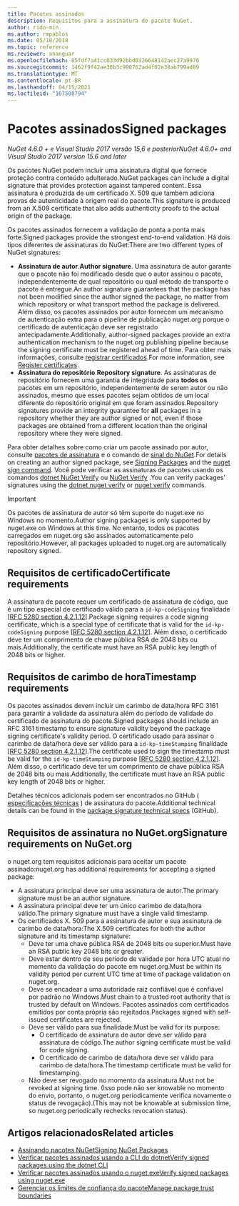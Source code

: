 ```yaml
---
title: Pacotes assinados
description: Requisitos para a assinatura do pacote NuGet.
author: rido-min
ms.author: rmpablos
ms.date: 05/18/2018
ms.topic: reference
ms.reviewer: ananguar
ms.openlocfilehash: 85fdf7a41cc033d92bbd0326648142aec27a9970
ms.sourcegitcommit: 1462f9f42ae36b3c990762ad4f02e38ab799ad09
ms.translationtype: MT
ms.contentlocale: pt-BR
ms.lasthandoff: 04/15/2021
ms.locfileid: "107508794"
---
```

# <a name="signed-packages"></a><span data-ttu-id="20711-103">Pacotes assinados</span><span class="sxs-lookup"><span data-stu-id="20711-103">Signed packages</span></span>

<span data-ttu-id="20711-104">*NuGet 4.6.0 + e Visual Studio 2017 versão 15,6 e posterior*</span><span class="sxs-lookup"><span data-stu-id="20711-104">*NuGet 4.6.0+ and Visual Studio 2017 version 15.6 and later*</span></span>

<span data-ttu-id="20711-105">Os pacotes NuGet podem incluir uma assinatura digital que fornece proteção contra conteúdo adulterado.</span><span class="sxs-lookup"><span data-stu-id="20711-105">NuGet packages can include a digital signature that provides protection against tampered content.</span></span> <span data-ttu-id="20711-106">Essa assinatura é produzida de um certificado X. 509 que também adiciona provas de autenticidade à origem real do pacote.</span><span class="sxs-lookup"><span data-stu-id="20711-106">This signature is produced from an X.509 certificate that also adds authenticity proofs to the actual origin of the package.</span></span>

<span data-ttu-id="20711-107">Os pacotes assinados fornecem a validação de ponta a ponta mais forte.</span><span class="sxs-lookup"><span data-stu-id="20711-107">Signed packages provide the strongest end-to-end validation.</span></span> <span data-ttu-id="20711-108">Há dois tipos diferentes de assinaturas do NuGet:</span><span class="sxs-lookup"><span data-stu-id="20711-108">There are two different types of NuGet signatures:</span></span>
- <span data-ttu-id="20711-109">**Assinatura de autor**.</span><span class="sxs-lookup"><span data-stu-id="20711-109">**Author signature**.</span></span> <span data-ttu-id="20711-110">Uma assinatura de autor garante que o pacote não foi modificado desde que o autor assinou o pacote, independentemente de qual repositório ou qual método de transporte o pacote é entregue.</span><span class="sxs-lookup"><span data-stu-id="20711-110">An author signature guarantees that the package has not been modified since the author signed the package, no matter from which repository or what transport method the package is delivered.</span></span> <span data-ttu-id="20711-111">Além disso, os pacotes assinados por autor fornecem um mecanismo de autenticação extra para o pipeline de publicação nuget.org porque o certificado de autenticação deve ser registrado antecipadamente.</span><span class="sxs-lookup"><span data-stu-id="20711-111">Additionally, author-signed packages provide an extra authentication mechanism to the nuget.org publishing pipeline because the signing certificate must be registered ahead of time.</span></span> <span data-ttu-id="20711-112">Para obter mais informações, consulte [registrar certificados](#signature-requirements-on-nugetorg).</span><span class="sxs-lookup"><span data-stu-id="20711-112">For more information, see [Register certificates](#signature-requirements-on-nugetorg).</span></span>
- <span data-ttu-id="20711-113">**Assinatura do repositório**.</span><span class="sxs-lookup"><span data-stu-id="20711-113">**Repository signature**.</span></span> <span data-ttu-id="20711-114">As assinaturas de repositório fornecem uma garantia de integridade para **todos os** pacotes em um repositório, independentemente de serem autor ou não assinados, mesmo que esses pacotes sejam obtidos de um local diferente do repositório original em que foram assinados.</span><span class="sxs-lookup"><span data-stu-id="20711-114">Repository signatures provide an integrity guarantee for **all** packages in a repository whether they are author signed or not, even if those packages are obtained from a different location than the original repository where they were signed.</span></span>   

<span data-ttu-id="20711-115">Para obter detalhes sobre como criar um pacote assinado por autor, consulte [pacotes de assinatura](../create-packages/Sign-a-package.md) e o comando de [sinal do NuGet](../reference/cli-reference/cli-ref-sign.md).</span><span class="sxs-lookup"><span data-stu-id="20711-115">For details on creating an author signed package, see [Signing Packages](../create-packages/Sign-a-package.md) and the [nuget sign command](../reference/cli-reference/cli-ref-sign.md).</span></span> <span data-ttu-id="20711-116">Você pode verificar as assinaturas de pacotes usando os comandos [dotnet NuGet Verify](/dotnet/core/tools/dotnet-nuget-verify) ou [NuGet Verify](../reference/cli-reference/cli-ref-verify.md) .</span><span class="sxs-lookup"><span data-stu-id="20711-116">You can verify packages' signatures using the [dotnet nuget verify](/dotnet/core/tools/dotnet-nuget-verify) or [nuget verify](../reference/cli-reference/cli-ref-verify.md) commands.</span></span>

> [!Important]
> <span data-ttu-id="20711-117">Os pacotes de assinatura de autor só têm suporte do nuget.exe no Windows no momento.</span><span class="sxs-lookup"><span data-stu-id="20711-117">Author signing packages is only supported by nuget.exe on Windows at this time.</span></span> <span data-ttu-id="20711-118">No entanto, todos os pacotes carregados em nuget.org são assinados automaticamente pelo repositório.</span><span class="sxs-lookup"><span data-stu-id="20711-118">However, all packages uploaded to nuget.org are automatically repository signed.</span></span>

## <a name="certificate-requirements"></a><span data-ttu-id="20711-119">Requisitos de certificado</span><span class="sxs-lookup"><span data-stu-id="20711-119">Certificate requirements</span></span>

<span data-ttu-id="20711-120">A assinatura de pacote requer um certificado de assinatura de código, que é um tipo especial de certificado válido para a `id-kp-codeSigning` finalidade [[RFC 5280 section 4.2.1.12](https://tools.ietf.org/html/rfc5280#section-4.2.1.12)].</span><span class="sxs-lookup"><span data-stu-id="20711-120">Package signing requires a code signing certificate, which is a special type of certificate that is valid for the `id-kp-codeSigning` purpose [[RFC 5280 section 4.2.1.12](https://tools.ietf.org/html/rfc5280#section-4.2.1.12)].</span></span> <span data-ttu-id="20711-121">Além disso, o certificado deve ter um comprimento de chave pública RSA de 2048 bits ou mais.</span><span class="sxs-lookup"><span data-stu-id="20711-121">Additionally, the certificate must have an RSA public key length of 2048 bits or higher.</span></span>

## <a name="timestamp-requirements"></a><span data-ttu-id="20711-122">Requisitos de carimbo de hora</span><span class="sxs-lookup"><span data-stu-id="20711-122">Timestamp requirements</span></span>

<span data-ttu-id="20711-123">Os pacotes assinados devem incluir um carimbo de data/hora RFC 3161 para garantir a validade da assinatura além do período de validade do certificado de assinatura do pacote.</span><span class="sxs-lookup"><span data-stu-id="20711-123">Signed packages should include an RFC 3161 timestamp to ensure signature validity beyond the package signing certificate's validity period.</span></span> <span data-ttu-id="20711-124">O certificado usado para assinar o carimbo de data/hora deve ser válido para a `id-kp-timeStamping` finalidade [[RFC 5280 section 4.2.1.12](https://tools.ietf.org/html/rfc5280#section-4.2.1.12)].</span><span class="sxs-lookup"><span data-stu-id="20711-124">The certificate used to sign the timestamp must be valid for the `id-kp-timeStamping` purpose [[RFC 5280 section 4.2.1.12](https://tools.ietf.org/html/rfc5280#section-4.2.1.12)].</span></span> <span data-ttu-id="20711-125">Além disso, o certificado deve ter um comprimento de chave pública RSA de 2048 bits ou mais.</span><span class="sxs-lookup"><span data-stu-id="20711-125">Additionally, the certificate must have an RSA public key length of 2048 bits or higher.</span></span>

<span data-ttu-id="20711-126">Detalhes técnicos adicionais podem ser encontrados no GitHub ( [especificações técnicas](https://github.com/NuGet/Home/wiki/Package-Signatures-Technical-Details) ) de assinatura do pacote.</span><span class="sxs-lookup"><span data-stu-id="20711-126">Additional technical details can be found in the [package signature technical specs](https://github.com/NuGet/Home/wiki/Package-Signatures-Technical-Details) (GitHub).</span></span>

## <a name="signature-requirements-on-nugetorg"></a><span data-ttu-id="20711-127">Requisitos de assinatura no NuGet.org</span><span class="sxs-lookup"><span data-stu-id="20711-127">Signature requirements on NuGet.org</span></span>

<span data-ttu-id="20711-128">o nuget.org tem requisitos adicionais para aceitar um pacote assinado:</span><span class="sxs-lookup"><span data-stu-id="20711-128">nuget.org has additional requirements for accepting a signed package:</span></span>

- <span data-ttu-id="20711-129">A assinatura principal deve ser uma assinatura de autor.</span><span class="sxs-lookup"><span data-stu-id="20711-129">The primary signature must be an author signature.</span></span>
- <span data-ttu-id="20711-130">A assinatura principal deve ter um único carimbo de data/hora válido.</span><span class="sxs-lookup"><span data-stu-id="20711-130">The primary signature must have a single valid timestamp.</span></span>
- <span data-ttu-id="20711-131">Os certificados X. 509 para a assinatura de autor e sua assinatura de carimbo de data/hora:</span><span class="sxs-lookup"><span data-stu-id="20711-131">The X.509 certificates for both the author signature and its timestamp signature:</span></span>
  - <span data-ttu-id="20711-132">Deve ter uma chave pública RSA de 2048 bits ou superior.</span><span class="sxs-lookup"><span data-stu-id="20711-132">Must have an RSA public key 2048 bits or greater.</span></span>
  - <span data-ttu-id="20711-133">Deve estar dentro de seu período de validade por hora UTC atual no momento da validação do pacote em nuget.org.</span><span class="sxs-lookup"><span data-stu-id="20711-133">Must be within its validity period per current UTC time at time of package validation on nuget.org.</span></span>
  - <span data-ttu-id="20711-134">Deve se encadear a uma autoridade raiz confiável que é confiável por padrão no Windows.</span><span class="sxs-lookup"><span data-stu-id="20711-134">Must chain to a trusted root authority that is trusted by default on Windows.</span></span> <span data-ttu-id="20711-135">Pacotes assinados com certificados emitidos por conta própria são rejeitados.</span><span class="sxs-lookup"><span data-stu-id="20711-135">Packages signed with self-issued certificates are rejected.</span></span>
  - <span data-ttu-id="20711-136">Deve ser válido para sua finalidade:</span><span class="sxs-lookup"><span data-stu-id="20711-136">Must be valid for its purpose:</span></span> 
    - <span data-ttu-id="20711-137">O certificado de assinatura de autor deve ser válido para assinatura de código.</span><span class="sxs-lookup"><span data-stu-id="20711-137">The author signing certificate must be valid for code signing.</span></span>
    - <span data-ttu-id="20711-138">O certificado de carimbo de data/hora deve ser válido para carimbo de data/hora.</span><span class="sxs-lookup"><span data-stu-id="20711-138">The timestamp certificate must be valid for timestamping.</span></span>
  - <span data-ttu-id="20711-139">Não deve ser revogado no momento da assinatura.</span><span class="sxs-lookup"><span data-stu-id="20711-139">Must not be revoked at signing time.</span></span> <span data-ttu-id="20711-140">(Isso pode não ser knowable no momento do envio, portanto, o nuget.org periodicamente verifica novamente o status de revogação).</span><span class="sxs-lookup"><span data-stu-id="20711-140">(This may not be knowable at submission time, so nuget.org periodically rechecks revocation status).</span></span>
  
  
## <a name="related-articles"></a><span data-ttu-id="20711-141">Artigos relacionados</span><span class="sxs-lookup"><span data-stu-id="20711-141">Related articles</span></span>

- [<span data-ttu-id="20711-142">Assinando pacotes NuGet</span><span class="sxs-lookup"><span data-stu-id="20711-142">Signing NuGet Packages</span></span>](../create-packages/Sign-a-Package.md)
- [<span data-ttu-id="20711-143">Verificar pacotes assinados usando a CLI do dotnet</span><span class="sxs-lookup"><span data-stu-id="20711-143">Verify signed packages using the dotnet CLI</span></span>](/dotnet/core/tools/dotnet-nuget-verify)
- [<span data-ttu-id="20711-144">Verificar pacotes assinados usando o nuget.exe</span><span class="sxs-lookup"><span data-stu-id="20711-144">Verify signed packages using nuget.exe</span></span>](../reference/cli-reference/cli-ref-verify.md)
- [<span data-ttu-id="20711-145">Gerenciar os limites de confiança do pacote</span><span class="sxs-lookup"><span data-stu-id="20711-145">Manage package trust boundaries</span></span>](../consume-packages/installing-signed-packages.md)
